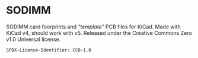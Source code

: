 # SODIMM

SODIMM card foorprints and *"template"* PCB files for KiCad. Made with KiCad v4, should work with v5. Released under the Creative Commons Zero v1.0 Universal license.

```
SPDX-License-Identifier: CC0-1.0
```
